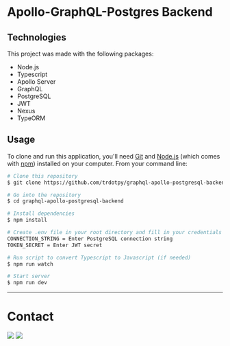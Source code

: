 # Apollo-GraphQL-Postgres Backend

## Technologies

This project was made with the following packages:

- Node.js
- Typescript
- Apollo Server
- GraphQL
- PostgreSQL
- JWT
- Nexus
- TypeORM

## Usage

To clone and run this application, you'll need [Git](https://git-scm.com) and [Node.js](https://nodejs.org/en/download/) (which comes with [npm](http://npmjs.com)) installed on your computer. From your command line:

```bash
# Clone this repository
$ git clone https://github.com/trdotpy/graphql-apollo-postgresql-backend

# Go into the repository
$ cd graphql-apollo-postgresql-backend

# Install dependencies
$ npm install

```

```bash
# Create .env file in your root directory and fill in your credentials
CONNECTION_STRING = Enter PostgreSQL connection string
TOKEN_SECRET = Enter JWT secret
```

```bash
# Run script to convert Typescript to Javascript (if needed)
$ npm run watch

# Start server
$ npm run dev
```

---

# Contact

[<img src='https://img.shields.io/badge/GitHub-100000?style=for-the-badge&logo=github&logoColor=white'>](https://github.com/trdotpy/)
[<img src='https://img.shields.io/badge/Microsoft_Outlook-0078D4?style=for-the-badge&logo=microsoft-outlook&logoColor=white'>](mailto:tanvi.rahman@outlook.com)
